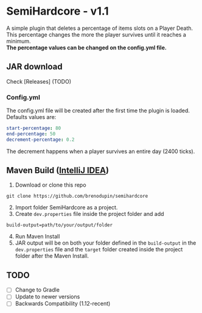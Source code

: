 # **SemiHardcore - v1.1**
A simple plugin that deletes a percentage of items slots on a Player Death. This percentage changes the more the player survives until it reaches a minimum.  
**The percentage values can be changed on the config.yml file.**
## JAR download
Check [Releases] (TODO)

### Config.yml

The config.yml file will be created after the first time the plugin is loaded.
Defaults values are:  
```yml
start-percentage: 80
end-percentage: 50
decrement-percentage: 0.2
```
The decrement happens when a player survives an entire day (2400 ticks).

## Maven Build ([IntelliJ IDEA](https://www.jetbrains.com/idea/))
1. Download or clone this repo
```shell
git clone https://github.com/brenodupin/semihardcore
```
2. Import folder SemiHardcore as a project.
3. Create `dev.properties` file inside the project folder and add
```properties
build-output=path/to/your/output/folder
```
4. Run Maven Install
5. JAR output will be on both your folder defined in the `build-output` in the `dev.properties` file and the `target` folder created inside the project folder after the Maven Install.  

## TODO
- [ ] Change to Gradle
- [ ] Update to newer versions
- [ ] Backwards Compatibility (1.12-recent)
